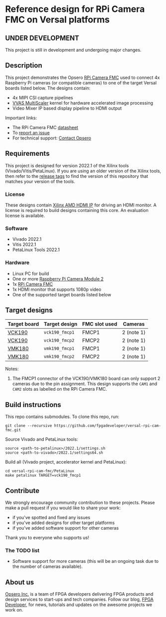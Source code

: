 # Reference design for RPi Camera FMC on Versal platforms

## UNDER DEVELOPMENT

This project is still in development and undergoing major changes.

## Description

This project demonstrates the Opsero [RPi Camera FMC](https://camerafmc.com/docs/rpi-camera-fmc/overview/) used to
connect 4x Raspberry Pi cameras (or compatible cameras) to one of the target Versal boards listed below. The 
designs contain:

* 4x MIPI CSI capture pipelines
* [VVAS MultiScaler] kernel for hardware accelerated image processing
* Video Mixer IP based display pipeline to HDMI output

Important links:
* The RPi Camera FMC [datasheet](https://camerafmc.com/docs/rpi-camera-fmc/overview/)
* To [report an issue](https://github.com/fpgadeveloper/versal-rpi-cam-fmc/issues)
* For technical support: [Contact Opsero](https://opsero.com/contact-us)

## Requirements

This project is designed for version 2022.1 of the Xilinx tools (Vivado/Vitis/PetaLinux). 
If you are using an older version of the Xilinx tools, then refer to the 
[release tags](https://github.com/fpgadeveloper/versal-rpi-cam-fmc/tags "releases")
to find the version of this repository that matches your version of the tools.

### License

These designs contain [Xilinx AMD HDMI IP] for driving an HDMI monitor. A license is required to build
designs containing this core. An evaluation license is available.

### Software

* Vivado 2022.1
* Vitis 2022.1
* PetaLinux Tools 2022.1

### Hardware

* Linux PC for build
* One or more [Raspberry Pi Camera Module 2](https://www.raspberrypi.com/products/camera-module-v2/)
* 1x [RPi Camera FMC](https://camerafmc.com/buy/ "RPi Camera FMC")
* 1x HDMI monitor that supports 1080p video
* One of the supported target boards listed below

## Target designs

| Target board             | Target design   | FMC slot used | Cameras |
|--------------------------|-----------------|----------|---------|
| [VCK190]                 | `vck190_fmcp1`  | FMCP1    | 2 (note 1) |
| [VCK190]                 | `vck190_fmcp2`  | FMCP2    | 2 (note 1) |
| [VMK180]                 | `vmk190_fmcp1`  | FMCP1    | 2 (note 1) |
| [VMK180]                 | `vmk190_fmcp2`  | FMCP2    | 2 (note 1) |

Notes:
1. The FMCP1 connector of the VCK190/VMK180 board can only support 2 cameras due to the pin assignment.
   This design supports the `CAM1` and `CAM2` slots as labelled on the RPi Camera FMC.

## Build instructions

This repo contains submodules. To clone this repo, run:
```
git clone --recursive https://github.com/fpgadeveloper/versal-rpi-cam-fmc.git
```

Source Vivado and PetaLinux tools:

```
source <path-to-petalinux>/2022.1/settings.sh
source <path-to-vivado>/2022.1/settings64.sh
```

Build all (Vivado project, accelerator kernel and PetaLinux):

```
cd versal-rpi-cam-fmc/PetaLinux
make petalinux TARGET=vck190_fmcp1
```

## Contribute

We strongly encourage community contribution to these projects. Please make a pull request if you
would like to share your work:
* if you've spotted and fixed any issues
* if you've added designs for other target platforms
* if you've added software support for other cameras

Thank you to everyone who supports us!

### The TODO list

* Software support for more cameras (this will be an ongoing task due to the number of cameras available).

## About us

[Opsero Inc.](https://opsero.com "Opsero Inc.") is a team of FPGA developers delivering FPGA products and 
design services to start-ups and tech companies. Follow our blog, 
[FPGA Developer](https://www.fpgadeveloper.com "FPGA Developer"), for news, tutorials and
updates on the awesome projects we work on.

[3]: https://camerafmc.com/docs/rpi-camera-fmc/overview/
[AMD Xilinx MIPI CSI Controller Subsystem IP]: https://docs.xilinx.com/r/en-US/pg202-mipi-dphy
[RPi Camera FMC]: https://camerafmc.com/docs/rpi-camera-fmc/overview/
[GStreamer]: https://gstreamer.freedesktop.org/
[VVAS MultiScaler]: https://xilinx.github.io/VVAS/2.0/build/html/docs/common/Acceleration-Hardware.html#multiscaler-kernel
[G-Streamer plugins]: https://xilinx.github.io/VVAS/2.0/build/html/docs/common/common_plugins.html
[VCK190]: https://www.xilinx.com/vck190
[VMK180]: https://www.xilinx.com/vmk180
[Xilinx AMD HDMI IP]: https://www.xilinx.com/products/intellectual-property/hdmi.html

